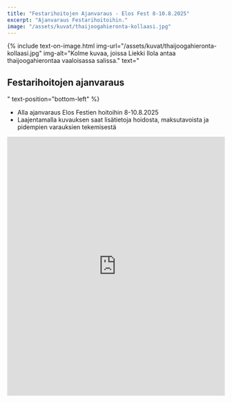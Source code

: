 ```yaml
---
title: "Festarihoitojen Ajanvaraus - Elos Fest 8-10.8.2025"
excerpt: "Ajanvaraus Festarihoitoihin."
image: "/assets/kuvat/thaijoogahieronta-kollaasi.jpg"
---
```

{% include text-on-image.html img-url="/assets/kuvat/thaijoogahieronta-kollaasi.jpg" img-alt="Kolme kuvaa, joissa Liekki Ilola antaa thaijoogahierontaa vaaloisassa salissa." text="<h2>Festarihoitojen ajanvaraus</h2>" text-position="bottom-left" %}

<ul>
	  <li> Alla ajanvaraus Elos Festien hoitoihin 8-10.8.2025</li>
  	<li> Laajentamalla kuvauksen saat lisätietoja hoidosta, maksutavoista ja pidempien varauksien tekemisestä </li>
</ul>

<!-- Google Calendar Appointment Scheduling begin -->
<iframe src="https://calendar.google.com/calendar/appointments/schedules/AcZssZ1GcaWBKiEPnEjBNQmHcGBowE9v9NmAd7405e_tUaz9ja5favWL94s6uC5PZnKw60eZ3OTyTpUd?gv=true" style="border: 0" width="100%" height="600" frameborder="0"></iframe>
<!-- end Google Calendar Appointment Scheduling -->

